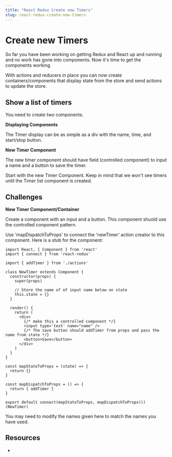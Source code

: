 ```yaml
---
title: "React Redux Create new Timers"
slug: react-redux-create-new-timers
---
```


# Create new Timers

So far you have been working on getting Redux and React up and 
running and no work has gone into components. Now it's time to 
get the components working. 

With actions and reducers in place you can now create 
containers/components that display state from the store and 
send actions to update the store. 

## Show a list of timers

You need to create two components. 

**Displaying Components**

The Timer display can be as simple as a div with the name, 
time, and start/stop button. 

**New Timer Component**

The new timer component should have field (controlled component)
to input a name and a button to save the timer. 

Start with the new Timer Component. Keep in mind that we 
won't see timers until the Timer list component is created. 

## Challenges 

**New Timer Component/Container**

Create a component with an input and a button. This component 
shuold use the controlled conponent pattern.

Use 'mapDispatchToProps' to connect the 'newTimer'
action creator to this component. Here is a stub for the 
component: 

```JSX
import React, { Component } from 'react'
import { connect } from 'react-redux'

import { addTimer } from './actions'

class NewTimer extends Component {
  constructor(props) {
    super(props)

    // Store the name of of input name below on state
    this.state = {}
  }

  render() {
    return (
      <div>
        {/* make this a controlled component */}
        <input type='text' name="name" />
        {/* The save button should addTimer from props and pass the name from state */}
        <button>Save</button>
      </div>
    )
  }
}

const mapStateToProps = (state) => {
  return {}
}

const mapDispatchToProps = () => {
  return { addTimer }
}

export default connect(mapStateToProps, mapDispatchToProps())(NewTimer)
```

You may need to modify the names given here to match the 
names you have used. 

## Resources 

- 



